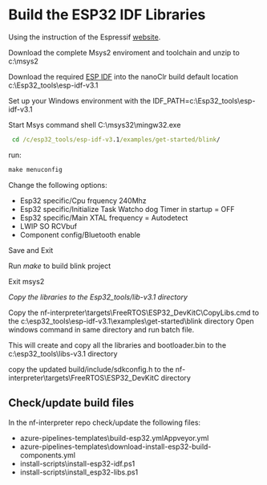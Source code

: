 # Build the ESP32 IDF Libraries

Using the instruction of the Espressif [website](https://esp-idf.readthedocs.io/en/latest/get-started/windows-setup.html).

Download the complete Msys2 enviroment and toolchain and unzip to c:\msys2

Download the required [ESP IDF](https://github.com/espressif/esp-idf/releases/download/v3.0/esp-idf-v3.1.zip) into the nanoClr build default location c:\Esp32_tools\esp-idf-v3.1

Set up your Windows environment with the IDF_PATH=c:\Esp32_tools\esp-idf-v3.1

Start Msys command shell C:\msys32\mingw32.exe

```cmd
 cd /c/esp32_tools/esp-idf-v3.1/examples/get-started/blink/
```

run:

```cmd
make menuconfig
```

Change the following options:

- Esp32 specific/Cpu frquency 240Mhz
- Esp32 specific/Initialize Task Watcho dog Timer in startup = OFF
- Esp32 specific/Main XTAL frequency = Autodetect
- LWIP SO RCVbuf
- Component config/Bluetooth enable

Save and Exit

Run *make* to build blink project

Exit msys2

*Copy the libraries to the Esp32_tools/lib-v3.1 directory*

Copy the nf-interpreter\targets\FreeRTOS\ESP32_DevKitC\CopyLibs.cmd to the  c:\esp32_tools\esp-idf-v3.1\examples\get-started\blink directory
Open windows command in same directory and run batch file.

This will create and copy all the libraries and bootloader.bin to the c:\esp32_tools\libs-v3.1 directory

copy the updated build/include/sdkconfig.h to the nf-interpreter\targets\FreeRTOS\ESP32_DevKitC directory

## Check/update build files

In the nf-interpreter repo check/update the following files:

- azure-pipelines-templates\build-esp32.ymlAppveyor.yml
- azure-pipelines-templates\download-install-esp32-build-components.yml
- install-scripts\install-esp32-idf.ps1
- install-scripts\install_esp32-libs.ps1

